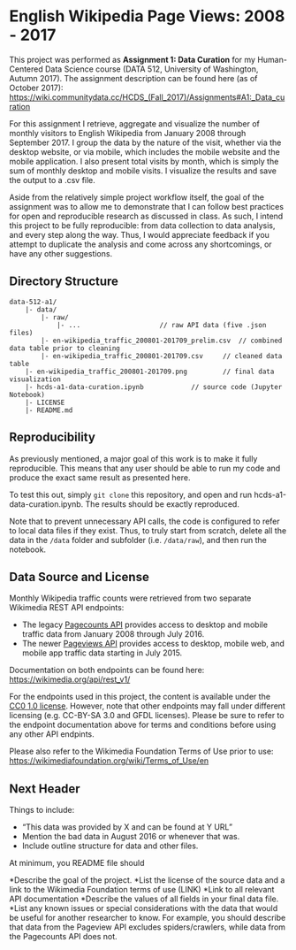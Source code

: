 # English Wikipedia Page Views: 2008 - 2017

This project was performed as **Assignment 1: Data Curation** for my Human-Centered Data Science course (DATA 512, University of Washington, Autumn 2017). The assignment description can be found here (as of October 2017): https://wiki.communitydata.cc/HCDS_(Fall_2017)/Assignments#A1:_Data_curation

For this assignment I retrieve, aggregate and visualize the number of monthly visitors to English Wikipedia from January 2008 through September 2017. I group the data by the nature of the visit, whether via the desktop website, or via mobile, which includes the mobile website and the mobile application. I also present total visits by month, which is simply the sum of monthly desktop and mobile visits. I visualize the results and save the output to a .csv file.

Aside from the relatively simple project workflow itself, the goal of the assignment was to allow me to demonstrate that I can follow best practices for open and reproducible research as discussed in class. As such, I intend this project to be fully reproducible: from data collection to data analysis, and every step along the way. Thus, I would appreciate feedback if you attempt to duplicate the analysis and come across any shortcomings, or have any other suggestions.

## Directory Structure

```
data-512-a1/
    |- data/
        |- raw/
            |- ...					  // raw API data (five .json files)
        |- en-wikipedia_traffic_200801-201709_prelim.csv  // combined data table prior to cleaning 
        |- en-wikipedia_traffic_200801-201709.csv 	  // cleaned data table
    |- en-wikipedia_traffic_200801-201709.png 		  // final data visualization
    |- hcds-a1-data-curation.ipynb 			  // source code (Jupyter Notebook) 
    |- LICENSE
    |- README.md
 ```

## Reproducibility

As previously mentioned, a major goal of this work is to make it fully reproducible. This means that any user should be able to run my code and produce the exact same result as presented here.

To test this out, simply `git clone` this repository, and open and run hcds-a1-data-curation.ipynb. The results should be exactly reproduced.

Note that to prevent unnecessary API calls, the code is configured to refer to local data files if they exist. Thus, to truly start from scratch, delete all the data in the `/data` folder and subfolder (i.e. `/data/raw`), and then run the notebook.

## Data Source and License

Monthly Wikipedia traffic counts were retrieved from two separate Wikimedia REST API endpoints:

* The legacy [Pagecounts API](https://wikitech.wikimedia.org/wiki/Analytics/AQS/Legacy_Pagecounts) provides access to desktop and mobile traffic data from January 2008 through July 2016.
* The newer [Pageviews API](https://wikitech.wikimedia.org/wiki/Analytics/AQS/Pageviews) provides access to desktop, mobile web, and mobile app traffic data starting in July 2015.

Documentation on both endpoints can be found here:
https://wikimedia.org/api/rest_v1/

For the endpoints used in this project, the content is available under the [CC0 1.0 license](https://creativecommons.org/publicdomain/zero/1.0/). However, note that other endpoints may fall under different licensing (e.g. CC-BY-SA 3.0 and GFDL licenses). Please be sure to refer to the endpoint documentation above for terms and conditions before using any other API endpints.

Please also refer to the Wikimedia Foundation Terms of Use prior to use:
https://wikimediafoundation.org/wiki/Terms_of_Use/en


## Next Header

Things to include: 
* “This data was provided by X and can be found at Y URL”
* Mention the bad data in August 2016 or whenever that was.
* Include outline structure for data and other files.





At minimum, you README file should

*Describe the goal of the project.
*List the license of the source data and a link to the Wikimedia Foundation terms of use (LINK)
*Link to all relevant API documentation
*Describe the values of all fields in your final data file.
*List any known issues or special considerations with the data that would be useful for another researcher to know. For example, you should describe that data from the Pageview API excludes spiders/crawlers, while data from the Pagecounts API does not.